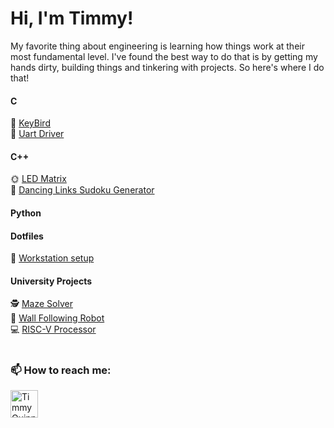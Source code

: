 # Hi, I'm Timmy! 

My favorite thing about engineering is learning how things work at their most fundamental level. I've found the best way to do that is by getting my hands dirty, building things and tinkering with projects. So here's where I do that!  


#### C
🦅 [KeyBird](https://github.com/timmy-quinn/hid_keyboard)  
🚙   [Uart Driver](https://github.com/timmy-quinn/led-matrix)  

#### C++
🌞 [LED Matrix](https://github.com/timmy-quinn/led-matrix)    
💃 [Dancing Links Sudoku Generator](https://github.com/timmy-quinn/dancing_links_sudoku_solver_generator)   

#### Python


#### Dotfiles  
📁 [Workstation setup](https://github.com/timmy-quinn/dotfiles)  

#### University Projects  
🕵️ [Maze Solver](https://github.com/timmy-quinn/maze_solver)  
🤖 [Wall Following Robot](https://github.com/timmy-quinn/wall_follower_robot)  
💻 [RISC-V Processor](https://github.com/timmy-quinn/8bit_riscv_processor)  




<h1> </h1>
<h3> 📫 How to reach me: </h3>
<img align="left" alt="TimmyQuinn | LinkedIn" width="44px" src="https://cdn.jsdelivr.net/npm/simple-icons@v3/icons/linkedin.svg" />
